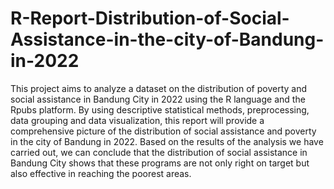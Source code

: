 # R-Report-Distribution-of-Social-Assistance-in-the-city-of-Bandung-in-2022

This project aims to analyze a dataset on the distribution of poverty and social assistance in Bandung City in 2022 using the R language and the Rpubs platform. By using descriptive statistical methods, preprocessing, data grouping and data visualization, this report will provide a comprehensive picture of the distribution of social assistance and poverty in the city of Bandung in 2022. Based on the results of the analysis we have carried out, we can conclude that the distribution of social assistance in Bandung City shows that these programs are not only right on target but also effective in reaching the poorest areas.

